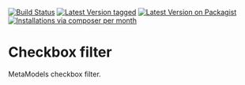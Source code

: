 [![Build Status](https://github.com/MetaModels/filter_checkbox/actions/workflows/diagnostics.yml/badge.svg)](https://github.com/MetaModels/filter_checkbox/actions)
[![Latest Version tagged](http://img.shields.io/github/tag/MetaModels/filter_checkbox.svg)](https://github.com/MetaModels/filter_checkbox/tags)
[![Latest Version on Packagist](http://img.shields.io/packagist/v/MetaModels/filter_checkbox.svg)](https://packagist.org/packages/MetaModels/filter_checkbox)
[![Installations via composer per month](http://img.shields.io/packagist/dm/MetaModels/filter_checkbox.svg)](https://packagist.org/packages/MetaModels/filter_checkbox)

Checkbox filter
===============

MetaModels checkbox filter.
